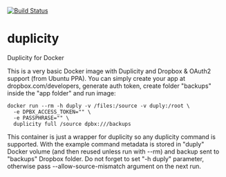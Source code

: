 [![Build Status](https://travis-ci.org/infiniteproject/duplicity.svg?branch=master)](https://travis-ci.org/infiniteproject/duplicity)
# duplicity
Duplicity for Docker

This is a very basic Docker image with Duplicity and Dropbox & OAuth2 support (from Ubuntu PPA).
You can simply create your app at dropbox.com/developers, generate auth token, create folder "backups" inside the "app folder" and run image:
```
docker run --rm -h duply -v /files:/source -v duply:/root \
  -e DPBX_ACCESS_TOKEN="" \
  -e PASSPHRASE="" \
  duplicity full /source dpbx:///backups
```

This container is just a wrapper for duplicity so any duplicity command is supported.
With the example command metadata is stored in "duply" Docker volume (and then reused unless run with --rm) and backup sent to "backups" Dropbox folder.
Do not forget to set "-h duply" parameter, otherwise pass --allow-source-mismatch argument on the next run.
